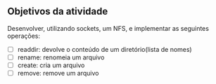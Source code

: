 ## Objetivos da atividade

Desenvolver, utilizando sockets, um NFS, e implementar as seguintes operações:

- [ ] readdir: devolve o conteúdo de um diretório(lista de nomes)
- [ ] rename: renomeia um arquivo
- [ ] create: cria um arquivo
- [ ] remove: remove um arquivo
